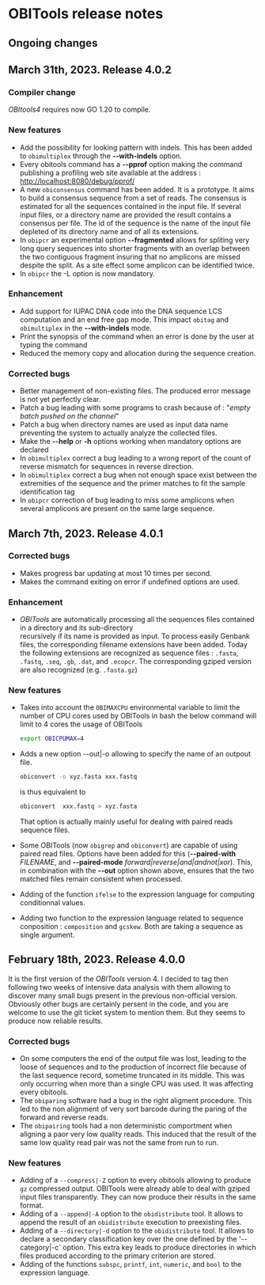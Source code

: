 # OBITools release notes

## Ongoing changes

## March 31th, 2023. Release 4.0.2

### Compiler change

*OBItools4* requires now GO 1.20 to compile.

### New features

- Add the possibility for looking pattern with indels. This has been added to `obimultiplex` 
  through the **--with-indels** option.
- Every obitools command has a **--pprof** option making the command publishing a profiling web
  site available at the address : [http://localhost:8080/debug/pprof/](http://localhost:8080/debug/pprof/)
- A new `obiconsensus` command has been added. It is a prototype. It aims to build a consensus sequence
  from a set of reads. The consensus is estimated for all the sequences contained in the input file.
  If several input files, or a directory name are provided the result contains a consensus per file.
  The id of the sequence is the name of the input file depleted of its directory name and of all its
  extensions.
- In `obipcr` an experimental option **--fragmented** allows for spliting very long query sequences into
  shorter fragments with an overlap between the two contiguous fragment insuring that no amplicons are
  missed despite the split. As a site effect some amplicon can be identified twice.
- In `obipcr` the -L option is now mandatory.
  

### Enhancement

- Add support for IUPAC DNA code into the DNA sequence LCS computation and an end free gap mode.
  This impact `obitag` and `obimultiplex` in the **--with-indels** mode.
- Print the synopsis of the command when an error is done by the user at typing the command
- Reduced the memory copy and allocation during the sequence creation.


### Corrected bugs

- Better management of non-existing files. The produced error message is not yet perfectly clear.
- Patch a bug leading with some programs to crash because of : "*empty batch pushed on the channel*"
- Patch a bug when directory names are used as input data name preventing the system to actually
  analyze the collected files.
- Make the **--help** or **-h** options working when mandatory options are declared
- In `obimultiplex` correct a bug leading to a wrong report of the count of reverse mismatch for 
  sequences in reverse direction.
- In `obimultiplex` correct a bug when not enough space exist between the extremities of the sequence
  and the primer matches to fit the sample identification tag 
- In `obipcr` correction of bug leading to miss some amplicons when several amplicons are present on the
  same large sequence. 
  
## March 7th, 2023. Release 4.0.1

### Corrected bugs

- Makes progress bar updating at most 10 times per second.
- Makes the command exiting on error if undefined options are used.
  
### Enhancement

- *OBITools* are automatically processing all the sequences files contained in a directory and its sub-directory   
  recursively if its name is provided as input. To process easily Genbank files, the corresponding filename
  extensions have been added. Today the following extensions are recognized as sequence files : `.fasta`, `.fastq`, 
  `.seq`, `.gb`, `.dat`, and `.ecopcr`. The corresponding gziped version are also recognized (e.g. `.fasta.gz`)

### New features

- Takes into account the `OBIMAXCPU` environmental variable to limit the number of CPU cores used
  by OBITools in bash the below command will limit to 4 cores the usage of OBITools

  ```bash
  export OBICPUMAX=4
  ```

- Adds a new option --out|-o allowing to specify the name of an outpout file.
  
  ```bash
  obiconvert -o xyz.fasta xxx.fastq
  ```

  is thus equivalent to

  ```bash
  obiconvert  xxx.fastq > xyz.fasta
  ````

  That option is actually mainly useful for dealing with paired reads sequence files.

- Some OBITools (now `obigrep` and `obiconvert`) are capable of using paired read files. 
  Options have been added for this (**--paired-with** _FILENAME_, and **--paired-mode** _forward|reverse|and|andnot|xor_). This, in combination with the **--out** option shown above, ensures that the two matched files remain consistent when processed. 

 - Adding of the function `ifelse` to the expression language for computing conditionnal values. 
 - Adding two function to the expression language related to sequence conposition : `composition` and `gcskew`.
   Both are taking a sequence as single argument.

## February 18th, 2023. Release 4.0.0

It is the first version of the *OBITools* version 4. I decided to tag then following two weeks
of intensive data analysis with them allowing to discover many small bugs present in the previous
non-official version. Obviously other bugs are certainly persent in the code, and you are welcome
to use the git ticket system to mention them. But they seems to produce now reliable results.

### Corrected bugs

- On some computers the end of the output file was lost, leading to the loose of sequences and
  to the production of incorrect file because of the last sequence record, sometime truncated in 
  its middle. This was only occurring when more than a single CPU was used. It was affecting every obitools.
- The `obiparing` software had a bug in the right aligment procedure. This led to the non alignment
  of very sort barcode during the paring of the forward and reverse reads.
- The `obipairing` tools had a non deterministic comportment when aligning a paor very low quality reads.
  This induced that the result of the same low quality read pair was not the same from run to run.

### New features

- Adding of a `--compress|-Z` option to every obitools allowing to produce `gz` compressed output. OBITools
  were already able to deal with gziped input files transparently. They can now produce their résults in the same format.
- Adding of a `--append|-A` option to the `obidistribute` tool. It allows to append the result of an 
  `obidistribute` execution to preexisting files.
- Adding of a `--directory|-d` option to the `obidistribute` tool. It allows to declare a secondary 
  classification key over the one defined by the '--category|-c` option. This extra key leads to produce
  directories in which files produced according to the primary criterion are stored.
- Adding of the functions `subspc`, `printf`, `int`, `numeric`, and `bool` to the expression language. 
